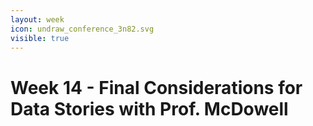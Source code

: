 ```yaml
---
layout: week
icon: undraw_conference_3n82.svg
visible: true
---
```


# Week 14 - Final Considerations for Data Stories with Prof. McDowell
